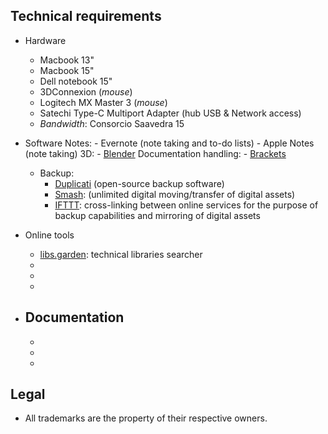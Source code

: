 ## Technical requirements ##

* Hardware
     - Macbook 13"
	 - Macbook 15"
	 - Dell notebook 15"
     - 3DConnexion (_mouse_)
     - Logitech MX Master 3 (_mouse_)
     - Satechi Type-C Multiport Adapter (hub USB & Network access)
     - _Bandwidth_: Consorcio Saavedra 15
* Software
     Notes:
          - Evernote (note taking and to-do lists)
          - Apple Notes (note taking)
     3D:
          - [Blender](https://www.blender.org/)
     Documentation handling:
          - [Brackets](https://brackets.io/)
     - Backup:
        - [Duplicati](https://www.duplicati.com/) (open-source backup software)
        - [Smash](https://www.fromsmash.com/): (unlimited digital moving/transfer of digital assets)
        - [IFTTT](https://ifttt.com/): cross-linking between online services for the purpose of backup capabilities and mirroring of digital assets
* Online tools
     - [libs.garden](https://libs.garden/): technical libraries searcher
     - 
     - 
     - 
     
* Documentation
     - 
     - 
     - 
     - 
     
## Legal ##

* All trademarks are the property of their respective owners.